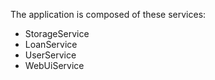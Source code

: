 The application is composed of these services:
  - StorageService
  - LoanService
  - UserService
  - WebUiService
